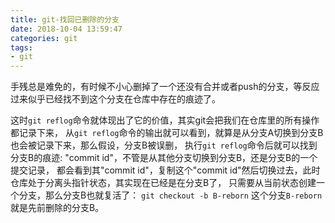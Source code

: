 ```yaml
---
title: git-找回已删除的分支
date: 2018-10-04 13:59:47
categories: git
tags:
- git
---
```


手残总是难免的，有时候不小心删掉了一个还没有合并或者push的分支，等反应过来似乎已经找不到这个分支在仓库中存在的痕迹了。

这时`git reflog`命令就体现出了它的价值，其实git会把我们在仓库里的所有操作都记录下来，
从`git reflog`命令的输出就可以看到，就算是从分支A切换到分支B也会被记录下来，那么假设，分支B被误删，
执行`git reflog`命令后就可以找到分支B的痕迹: "commit id"，不管是从其他分支切换到分支B，还是分支B的一个提交记录，
都会看到其"commit id"，复制这个"commit id"然后切换过去，此时仓库处于分离头指针状态，其实现在已经是在分支B了，
只需要从当前状态创建一个分支，那么分支B也就复活了： `git checkout -b B-reborn`
这个分支`B-reborn`就是先前删除的分支B。
